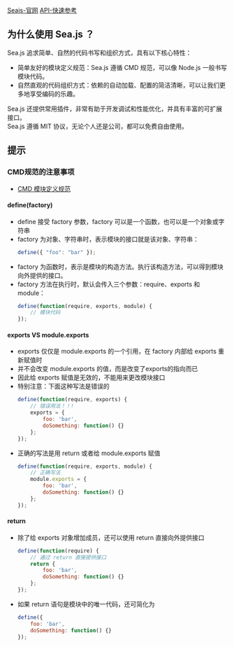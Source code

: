 [Seajs-官网](https://seajs.github.io/seajs/docs/)
[API-快速参考](https://github.com/seajs/seajs/issues/266)

## 为什么使用 Sea.js ？
Sea.js 追求简单、自然的代码书写和组织方式，具有以下核心特性：
- 简单友好的模块定义规范：Sea.js 遵循 CMD 规范，可以像 Node.js 一般书写模块代码。
- 自然直观的代码组织方式：依赖的自动加载、配置的简洁清晰，可以让我们更多地享受编码的乐趣。   

Sea.js 还提供常用插件，非常有助于开发调试和性能优化，并具有丰富的可扩展接口。     
Sea.js 遵循 MIT 协议，无论个人还是公司，都可以免费自由使用。

## 提示
### CMD规范的注意事项
- [CMD 模块定义规范](https://github.com/seajs/seajs/issues/242)

#### define(factory)
- define 接受 factory 参数，factory 可以是一个函数，也可以是一个对象或字符串
- factory 为对象、字符串时，表示模块的接口就是该对象、字符串：
    ```js
    define({ "foo": "bar" });
    ```
- factory 为函数时，表示是模块的构造方法。执行该构造方法，可以得到模块向外提供的接口。
- factory 方法在执行时，默认会传入三个参数：require、exports 和 module：
    ```js
    define(function(require, exports, module) {
        // 模块代码
    });
    ```
#### exports VS module.exports
- exports 仅仅是 module.exports 的一个引用，在 factory 内部给 exports 重新赋值时
- 并不会改变 module.exports 的值，而是改变了exports的指向而已
- 因此给 exports 赋值是无效的，不能用来更改模块接口
- 特别注意：下面这种写法是错误的
    ```js
    define(function(require, exports) {
        // 错误用法！！!
        exports = {
            foo: 'bar',
            doSomething: function() {}
        };
    });
    ```
- 正确的写法是用 return 或者给 module.exports 赋值
    ```js
    define(function(require, exports, module) {
        // 正确写法
        module.exports = {
            foo: 'bar',
            doSomething: function() {}
        };
    });    
    ```
#### return
- 除了给 exports 对象增加成员，还可以使用 return 直接向外提供接口
    ```js
    define(function(require) {
        // 通过 return 直接提供接口
        return {
            foo: 'bar',
            doSomething: function() {}
        };
    });
    ```
- 如果 return 语句是模块中的唯一代码，还可简化为
    ```js
    define({
        foo: 'bar',
        doSomething: function() {}
    });
    ```